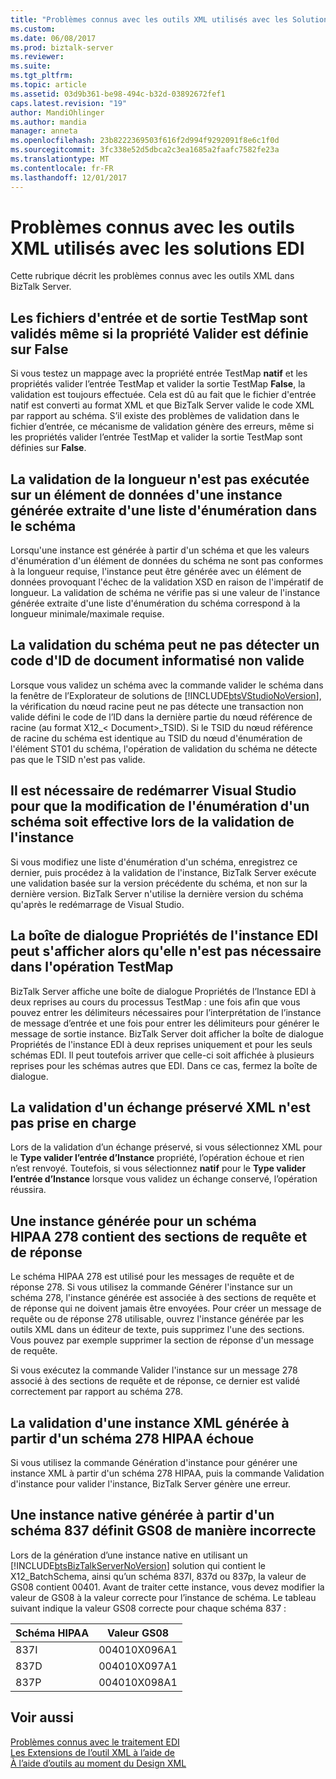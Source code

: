 ```yaml
---
title: "Problèmes connus avec les outils XML utilisés avec les Solutions EDI | Documents Microsoft"
ms.custom: 
ms.date: 06/08/2017
ms.prod: biztalk-server
ms.reviewer: 
ms.suite: 
ms.tgt_pltfrm: 
ms.topic: article
ms.assetid: 03d9b361-be98-494c-b32d-03892672fef1
caps.latest.revision: "19"
author: MandiOhlinger
ms.author: mandia
manager: anneta
ms.openlocfilehash: 23b8222369503f616f2d994f9292091f8e6c1f0d
ms.sourcegitcommit: 3fc338e52d5dbca2c3ea1685a2faafc7582fe23a
ms.translationtype: MT
ms.contentlocale: fr-FR
ms.lasthandoff: 12/01/2017
---
```

# <a name="known-issues-with-xml-tools-used-with-edi-solutions"></a>Problèmes connus avec les outils XML utilisés avec les solutions EDI
Cette rubrique décrit les problèmes connus avec les outils XML dans BizTalk Server.  
  
## <a name="validation-of-test-map-input-and-output-file-still-occurs-when-the-validate-property-is-set-to-false"></a>Les fichiers d'entrée et de sortie TestMap sont validés même si la propriété Valider est définie sur False  
 Si vous testez un mappage avec la propriété entrée TestMap **natif** et les propriétés valider l’entrée TestMap et valider la sortie TestMap **False**, la validation est toujours effectuée. Cela est dû au fait que le fichier d'entrée natif est converti au format XML et que BizTalk Server valide le code XML par rapport au schéma. S’il existe des problèmes de validation dans le fichier d’entrée, ce mécanisme de validation génère des erreurs, même si les propriétés valider l’entrée TestMap et valider la sortie TestMap sont définies sur **False**.  
  
## <a name="length-validation-is-not-performed-on-a-data-element-in-a-generated-instance-that-is-pulled-from-an-enum-list-in-the-schema"></a>La validation de la longueur n'est pas exécutée sur un élément de données d'une instance générée extraite d'une liste d'énumération dans le schéma  
 Lorsqu'une instance est générée à partir d'un schéma et que les valeurs d'énumération d'un élément de données du schéma ne sont pas conformes à la longueur requise, l'instance peut être générée avec un élément de données provoquant l'échec de la validation XSD en raison de l'impératif de longueur. La validation de schéma ne vérifie pas si une valeur de l'instance générée extraite d'une liste d'énumération du schéma correspond à la longueur minimale/maximale requise.  
  
## <a name="validate-schema-may-not-detect-an-invalid-transaction-set-id-code"></a>La validation du schéma peut ne pas détecter un code d'ID de document informatisé non valide  
 Lorsque vous validez un schéma avec la commande valider le schéma dans la fenêtre de l’Explorateur de solutions de [!INCLUDE[btsVStudioNoVersion](../includes/btsvstudionoversion-md.md)], la vérification du nœud racine peut ne pas détecte une transaction non valide défini le code de l’ID dans la dernière partie du nœud référence de racine (au format X12_\< Document\>_TSID). Si le TSID du nœud référence de racine du schéma est identique au TSID du nœud d'énumération de l'élément ST01 du schéma, l'opération de validation du schéma ne détecte pas que le TSID n'est pas valide.  
  
## <a name="visual-studio-must-be-restarted-to-make-an-enum-change-in-a-schema-effective-for-instance-validation"></a>Il est nécessaire de redémarrer Visual Studio pour que la modification de l'énumération d'un schéma soit effective lors de la validation de l'instance  
 Si vous modifiez une liste d'énumération d'un schéma, enregistrez ce dernier, puis procédez à la validation de l'instance, BizTalk Server exécute une validation basée sur la version précédente du schéma, et non sur la dernière version. BizTalk Server n'utilise la dernière version du schéma qu'après le redémarrage de Visual Studio.  
  
## <a name="the-edi-instance-properties-dialog-box-may-be-displayed-when-not-needed-in-the-testmap-operation"></a>La boîte de dialogue Propriétés de l'instance EDI peut s'afficher alors qu'elle n'est pas nécessaire dans l'opération TestMap  
 BizTalk Server affiche une boîte de dialogue Propriétés de l’Instance EDI à deux reprises au cours du processus TestMap : une fois afin que vous pouvez entrer les délimiteurs nécessaires pour l’interprétation de l’instance de message d’entrée et une fois pour entrer les délimiteurs pour générer le message de sortie instance. BizTalk Server doit afficher la boîte de dialogue Propriétés de l'instance EDI à deux reprises uniquement et pour les seuls schémas EDI. Il peut toutefois arriver que celle-ci soit affichée à plusieurs reprises pour les schémas autres que EDI. Dans ce cas, fermez la boîte de dialogue.  
  
## <a name="validation-of-an-xml-preserved-interchange-is-not-supported"></a>La validation d'un échange préservé XML n'est pas prise en charge  
 Lors de la validation d’un échange préservé, si vous sélectionnez XML pour le **Type valider l’entrée d’Instance** propriété, l’opération échoue et rien n’est renvoyé. Toutefois, si vous sélectionnez **natif** pour le **Type valider l’entrée d’Instance** lorsque vous validez un échange conservé, l’opération réussira.  
  
## <a name="an-instance-generated-for-a-hipaa-278-schema-will-contain-both-request-and-response-sections"></a>Une instance générée pour un schéma HIPAA 278 contient des sections de requête et de réponse  
 Le schéma HIPAA 278 est utilisé pour les messages de requête et de réponse 278. Si vous utilisez la commande Générer l'instance sur un schéma 278, l'instance générée est associée à des sections de requête et de réponse qui ne doivent jamais être envoyées. Pour créer un message de requête ou de réponse 278 utilisable, ouvrez l'instance générée par les outils XML dans un éditeur de texte, puis supprimez l'une des sections. Vous pouvez par exemple supprimer la section de réponse d'un message de requête.  
  
 Si vous exécutez la commande Valider l'instance sur un message 278 associé à des sections de requête et de réponse, ce dernier est validé correctement par rapport au schéma 278.  
  
## <a name="an-xml-instance-generated-from-a-278-hipaa-schema-will-fail-validation"></a>La validation d'une instance XML générée à partir d'un schéma 278 HIPAA échoue  
 Si vous utilisez la commande Génération d'instance pour générer une instance XML à partir d'un schéma 278 HIPAA, puis la commande Validation d'instance pour valider l'instance, BizTalk Server génère une erreur.  
  
## <a name="a-native-instance-generated-from-a-837-schema-incorrectly-sets-gs08"></a>Une instance native générée à partir d'un schéma 837 définit GS08 de manière incorrecte  
 Lors de la génération d’une instance native en utilisant un [!INCLUDE[btsBizTalkServerNoVersion](../includes/btsbiztalkservernoversion-md.md)] solution qui contient le X12_BatchSchema, ainsi qu’un schéma 837I, 837d ou 837p, la valeur de GS08 contient 00401. Avant de traiter cette instance, vous devez modifier la valeur de GS08 à la valeur correcte pour l’instance de schéma.  Le tableau suivant indique la valeur GS08 correcte pour chaque schéma 837 :  
  
|Schéma HIPAA|Valeur GS08|  
|------------------|----------------|  
|837I|004010X096A1|  
|837D|004010X097A1|  
|837P|004010X098A1|  
  
## <a name="see-also"></a>Voir aussi  
 [Problèmes connus avec le traitement EDI](../core/known-issues-with-edi-processing.md)   
 [Les Extensions de l’outil XML à l’aide de](../core/using-the-xml-tool-extensions.md)   
 [À l’aide d’outils au moment du Design XML](../core/using-design-time-xml-tools.md)